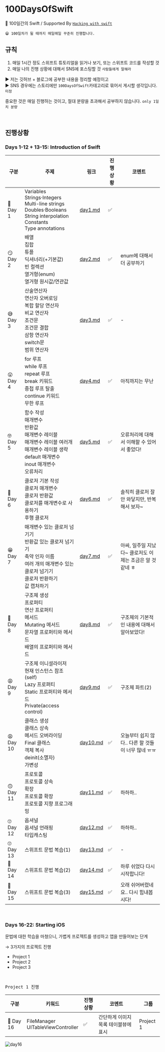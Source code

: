 # 100DaysOfSwift

🌱 100일간의 Swift / Supported By [`Hacking with swift`](https://www.hackingwithswift.com/100)

```
😁 100일차가 될 때까지 매일매일 꾸준히 진행합니다.
```

## 규칙

1. 매일 1시간 정도 스위프트 튜토리얼을 읽거나 보기, 또는 스위프트 코드를 작성할 것
2. 매일 나의 진행 상황에 대해서 SNS에 포스팅할 것 `사람들에게 말해라`

▶︎ 저는 깃허브 + 블로그에 공부한 내용을 정리할 예정이고  
▶︎ SNS 경우에는 스토리에만 `100DaysOfSwift`카테고리로 묶어서 게시할 생각입니다. `미정`

중요한 것은 매일 진행하는 것이고, 절대 분량을 초과해서 공부하지 않습니다. `only 1일치 분량`

<br>

## 진행상황

### Days 1-12 + 13-15: Introduction of Swift

| 구분      | 주제                                                                                                                                                                        | 링크                                                                                                                                           | 진행상황 | 코멘트                                                    |
| --------- | --------------------------------------------------------------------------------------------------------------------------------------------------------------------------- | ---------------------------------------------------------------------------------------------------------------------------------------------- | -------- | --------------------------------------------------------- |
| 🤔 Day 1  | Variables <br> Strings·Integers <br> Multi-line strings <br> Doubles·Booleans <br> String interpolation <br> Constants <br> Type annotations                                | [day1.md](https://github.com/Taehyeon-Kim/100DaysOfSwift/blob/master/day1-15_%EC%8A%A4%EC%9C%84%ED%94%84%ED%8A%B8%EB%AC%B8%EB%B2%95/day1.md)   | ✅       |
| 😏 Day 2  | 배열 <br> 집합 <br> 튜플 <br> 딕셔너리(+기본값) <br> 빈 컬렉션 <br> 열거형(enum) <br> 열거형 원시값/연관값                                                                  | [day2.md](https://github.com/Taehyeon-Kim/100DaysOfSwift/blob/master/day1-15_%EC%8A%A4%EC%9C%84%ED%94%84%ED%8A%B8%EB%AC%B8%EB%B2%95/day2.md)   | ✅       | enum에 대해서 더 공부하기                                 |
| 😅 Day 3  | 산술연산자 <br> 연산자 오버로딩 <br> 복합 할당 연산자 <br> 비교 연산자 <br> 조건문 <br> 조건문 결합 <br> 삼항 연산자 <br> switch문 <br> 범위 연산자                         | [day3.md](https://github.com/Taehyeon-Kim/100DaysOfSwift/blob/master/day1-15_%EC%8A%A4%EC%9C%84%ED%94%84%ED%8A%B8%EB%AC%B8%EB%B2%95/day3.md)   | ✅       | -                                                         |
| 😲 Day 4  | for 루프 <br> while 루프 <br> repeat 루프 <br> break 키워드 <br> 중첩 루프 탈출 <br> continue 키워드 <br> 무한 루프                                                         | [day4.md](https://github.com/Taehyeon-Kim/100DaysOfSwift/blob/master/day1-15_%EC%8A%A4%EC%9C%84%ED%94%84%ED%8A%B8%EB%AC%B8%EB%B2%95/day4.md)   | ✅       | 아직까지는 무난                                           |
| 🤓 Day 5  | 함수 작성 <br> 매개변수 <br> 반환값 <br> 매개변수 레이블 <br> 매개변수 레이블 여러개 <br> 매개변수 레이블 생략 <br> default 매개변수 <br> inout 매개변수 <br> 오류처리 <br> | [day5.md](https://github.com/Taehyeon-Kim/100DaysOfSwift/blob/master/day1-15_%EC%8A%A4%EC%9C%84%ED%94%84%ED%8A%B8%EB%AC%B8%EB%B2%95/day5.md)   | ✅       | 오류처리에 대해서 이해할 수 있어서 좋았다!                |
| 🤭 Day 6  | 클로저 기본 작성 <br> 클로저 매개변수 <br> 클로저 반환값 <br> 클로저를 매개변수로 사용하기 <br> 후행 클로저                                                                 | [day6.md](https://github.com/Taehyeon-Kim/100DaysOfSwift/blob/master/day1-15_%EC%8A%A4%EC%9C%84%ED%94%84%ED%8A%B8%EB%AC%B8%EB%B2%95/day6.md)   | ✅       | 솔직히 클로저 잘 안 와닿지만, 반복해서 보자~              |
| 😁 Day 7  | 매개변수 있는 클로저 넘기기 <br> 반환값 있는 클로저 넘기기 <br> 축약 인자 이름 <br> 여러 개의 매개변수 있는 클로저 넘기기 <br> 클로저 반환하기 <br> 값 캡처하기             | [day7.md](https://github.com/Taehyeon-Kim/100DaysOfSwift/blob/master/day1-15_%EC%8A%A4%EC%9C%84%ED%94%84%ED%8A%B8%EB%AC%B8%EB%B2%95/day7.md)   | ✅       | 아싸, 일주일 지났다~ 클로저도 이제는 조금은 알 것 같네 ㅎ |
| 🙂 Day 8  | 구조체 생성 <br> 프로퍼티 <br> 연산 프로퍼티 <br> 메서드 <br> Mutating 메서드 <br> 문자열 프로퍼티와 메서드 <br> 배열의 프로퍼티와 메서드                                   | [day8.md](https://github.com/Taehyeon-Kim/100DaysOfSwift/blob/master/day1-15_%EC%8A%A4%EC%9C%84%ED%94%84%ED%8A%B8%EB%AC%B8%EB%B2%95/day8.md)   | ✅       | 구조체의 기본적인 내용에 대해서 알아보았다!               |
| 😩 Day 9  | 구조체 이니셜라이저 <br> 현재 인스턴스 참조(self) <br> Lazy 프로퍼티 <br> Static 프로퍼티와 메서드 <br> Private(access control)                                             | [day9.md](https://github.com/Taehyeon-Kim/100DaysOfSwift/blob/master/day1-15_%EC%8A%A4%EC%9C%84%ED%94%84%ED%8A%B8%EB%AC%B8%EB%B2%95/day9.md)   | ✅       | 구조체 파트(2)                                            |
| 😩 Day 10 | 클래스 생성 <br> 클래스 상속 <br> 메서드 오버라이딩 <br> Final 클래스 <br> 객체 복사 <br> deinit(소멸자) <br> 가변성                                                        | [day10.md](https://github.com/Taehyeon-Kim/100DaysOfSwift/blob/master/day1-15_%EC%8A%A4%EC%9C%84%ED%94%84%ED%8A%B8%EB%AC%B8%EB%B2%95/day10.md) | ✅       | 오늘부터 쉽지 않다.. 다른 할 것들이 너무 많네 ㅠㅠ        |
| 🙃 Day 11 | 프로토콜 <br> 프로토콜 상속 <br> 확장 <br> 프로토콜 확장 <br> 프로토콜 지향 프로그래밍                                                                                      | [day11.md](https://github.com/Taehyeon-Kim/100DaysOfSwift/blob/master/day1-15_%EC%8A%A4%EC%9C%84%ED%94%84%ED%8A%B8%EB%AC%B8%EB%B2%95/day11.md) | ✅       | 하하하..                                                  |
| 🙄 Day 12 | 옵셔널 <br> 옵셔널 언래핑 <br> 타입캐스팅                                                                                                                                   | [day12.md](https://github.com/Taehyeon-Kim/100DaysOfSwift/blob/master/day1-15_%EC%8A%A4%EC%9C%84%ED%94%84%ED%8A%B8%EB%AC%B8%EB%B2%95/day12.md) | ✅       | 하하하..                                                  |
| 🙄 Day 13 | 스위프트 문법 복습(1)                                                                                                                                                       | [day13.md](https://github.com/Taehyeon-Kim/100DaysOfSwift/blob/master/day1-15_%EC%8A%A4%EC%9C%84%ED%94%84%ED%8A%B8%EB%AC%B8%EB%B2%95/day13.md) | ✅       | -                                                         |
| 🥺 Day 14 | 스위프트 문법 복습(2)                                                                                                                                                       | [day14.md](https://github.com/Taehyeon-Kim/100DaysOfSwift/blob/master/day1-15_%EC%8A%A4%EC%9C%84%ED%94%84%ED%8A%B8%EB%AC%B8%EB%B2%95/day14.md) | ✅       | 하루 쉬었다 다시 시작합니다!                              |
| 🥺 Day 15 | 스위프트 문법 복습(3)                                                                                                                                                       | [day15.md](https://github.com/Taehyeon-Kim/100DaysOfSwift/blob/master/day1-15_%EC%8A%A4%EC%9C%84%ED%94%84%ED%8A%B8%EB%AC%B8%EB%B2%95/day15.md) | ✅       | 오래 쉬어버렸네요.. 다시 힘내봅시다!                      |

<br>

### Days 16-22: Starting iOS

문법에 대한 학습을 마쳤으니, 가볍게 프로젝트를 생성하고 앱을 만들어보는 단계

→ 3가지의 프로젝트 진행

- Project 1
- Project 2
- Project 3

<br>

<pre>Project 1 진행</pre>

| 구분      | 키워드                                 | 진행상황 | 코멘트                               | 그룹      |
| --------- | -------------------------------------- | -------- | ------------------------------------ | --------- |
| 🤔 Day 16 | FileManager <br> UITableViewController | ✅       | 간단하게 이미지 목록 테이블뷰에 표시 | Project 1 |

![day16](https://user-images.githubusercontent.com/61109660/112806309-99dde780-90b1-11eb-9c4d-33fc26c75f85.gif)
